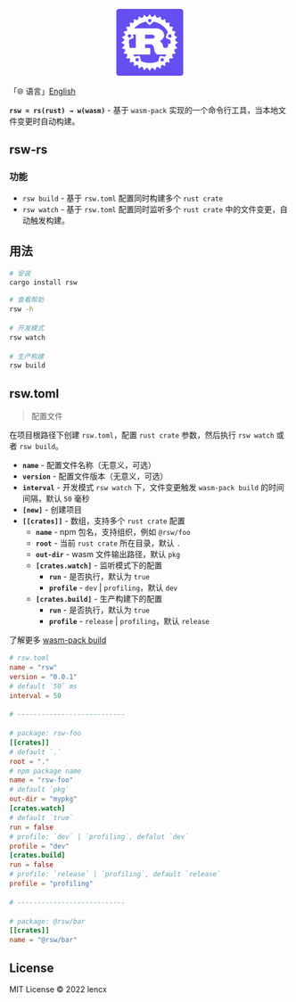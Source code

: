 <p align="center">
  <img src="./rsw.png" width="120">
</p>

「🌐 语言」[English](./README.md)

**`rsw = rs(rust) → w(wasm)`** - 基于 `wasm-pack` 实现的一个命令行工具，当本地文件变更时自动构建。

## rsw-rs

### 功能

- `rsw build` - 基于 `rsw.toml` 配置同时构建多个 `rust crate`
- `rsw watch` - 基于 `rsw.toml` 配置同时监听多个 `rust crate` 中的文件变更，自动触发构建。

## 用法

```bash
# 安装
cargo install rsw
```

```bash
# 查看帮助
rsw -h

# 开发模式
rsw watch

# 生产构建
rsw build
```

## rsw.toml

> 配置文件

在项目根路径下创建 `rsw.toml`，配置 `rust crate` 参数，然后执行 `rsw watch` 或者 `rsw build`。

- **`name`** - 配置文件名称（无意义，可选）
- **`version`** - 配置文件版本（无意义，可选）
- **`interval`** - 开发模式 `rsw watch` 下，文件变更触发 `wasm-pack build` 的时间间隔，默认 `50` 毫秒
- **`[new]`** - 创建项目
- **`[[crates]]`** - 数组，支持多个 `rust crate` 配置
  - **`name`** - npm 包名，支持组织，例如 `@rsw/foo`
  - **`root`** - 当前 `rust crate` 所在目录，默认 `.`
  - **`out-dir`** - wasm 文件输出路径，默认 `pkg`
  - **`[crates.watch]`** - 监听模式下的配置
    - **`run`** - 是否执行，默认为 `true`
    - **`profile`** - `dev` | `profiling`，默认 `dev`
  - **`[crates.build]`** - 生产构建下的配置
    - **`run`** - 是否执行，默认为 `true`
    - **`profile`** - `release` | `profiling`，默认 `release`

了解更多 [wasm-pack build](https://rustwasm.github.io/docs/wasm-pack/commands/build.html)

```toml
# rsw.toml
name = "rsw"
version = "0.0.1"
# default `50` ms
interval = 50

# ---------------------------

# package: rsw-foo
[[crates]]
# default `.`
root = "."
# npm package name
name = "rsw-foo"
# default `pkg`
out-dir = "mypkg"
[crates.watch]
# default `true`
run = false
# profile: `dev` | `profiling`, defalut `dev`
profile = "dev"
[crates.build]
run = false
# profile: `release` | `profiling`, default `release`
profile = "profiling"

# ---------------------------

# package: @rsw/bar
[[crates]]
name = "@rsw/bar"
```

## License

MIT License © 2022 lencx
